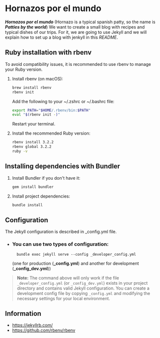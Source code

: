# Hornazos por el mundo
***Hornazos por el mundo*** (Hornazo is a typical spanish patty, so the name is ***Patties by the world***) We want to create a small blog with recipes and typical dishes of our trips.
For it, we are going to use Jekyll and we will explain how to set up a blog with jenkyll in this *README*.

## Ruby installation with rbenv
To avoid compatibility issues, it is recommended to use rbenv to manage your Ruby version.

1. Install rbenv (on macOS):
   ```sh
   brew install rbenv
   rbenv init
   ```
   Add the following to your ~/.zshrc or ~/.bashrc file:
   ```sh
   export PATH="$HOME/.rbenv/bin:$PATH"
   eval "$(rbenv init -)"
   ```
   Restart your terminal.

2. Install the recommended Ruby version:
   ```sh
   rbenv install 3.2.2
   rbenv global 3.2.2
   ruby -v
   ```

## Installing dependencies with Bundler
1. Install Bundler if you don't have it:
   ```sh
   gem install bundler
   ```
2. Install project dependencies:
   ```sh
   bundle install
   ```

## Configuration
The Jekyll configuration is described in _config.yml file.
- ### You can use two types of configuration:
        bundle exec jekyll serve --config _developer_config.yml
  (one for production (**_config.yml**) and another for development (**_config_dev.yml**))

> **Note:** The command above will only work if the file `_developer_config.yml` (or `_config_dev.yml`) exists in your project directory and contains valid Jekyll configuration. You can create a development config file by copying `_config.yml` and modifying the necessary settings for your local environment.

## Information
- https://jekyllrb.com/
- https://github.com/rbenv/rbenv